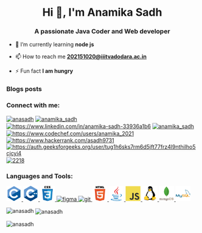 <h1 align="center">Hi 👋, I'm Anamika Sadh</h1>
<h3 align="center">A passionate Java Coder and Web developer</h3>

- 🌱 I’m currently learning **node js**

- 📫 How to reach me **202151020@iiitvadodara.ac.in**

- ⚡ Fun fact **I am hungry**

### Blogs posts
<!-- BLOG-POST-LIST:START -->
<!-- BLOG-POST-LIST:END -->

<h3 align="left">Connect with me:</h3>
<p align="left">
<a href="https://dev.to/anasadh" target="blank"><img align="center" src="https://raw.githubusercontent.com/rahuldkjain/github-profile-readme-generator/master/src/images/icons/Social/devto.svg" alt="anasadh" height="30" width="40" /></a>
<a href="https://twitter.com/anamika_sadh" target="blank"><img align="center" src="https://raw.githubusercontent.com/rahuldkjain/github-profile-readme-generator/master/src/images/icons/Social/twitter.svg" alt="anamika_sadh" height="30" width="40" /></a>
<a href="https://linkedin.com/in/https://www.linkedin.com/in/anamika-sadh-33936a1b6" target="blank"><img align="center" src="https://raw.githubusercontent.com/rahuldkjain/github-profile-readme-generator/master/src/images/icons/Social/linked-in-alt.svg" alt="https://www.linkedin.com/in/anamika-sadh-33936a1b6" height="30" width="40" /></a>
<a href="https://instagram.com/anamika_sadh" target="blank"><img align="center" src="https://raw.githubusercontent.com/rahuldkjain/github-profile-readme-generator/master/src/images/icons/Social/instagram.svg" alt="anamika_sadh" height="30" width="40" /></a>
<a href="https://www.codechef.com/users/https://www.codechef.com/users/anamika_2021" target="blank"><img align="center" src="https://cdn.jsdelivr.net/npm/simple-icons@3.1.0/icons/codechef.svg" alt="https://www.codechef.com/users/anamika_2021" height="30" width="40" /></a>
<a href="https://www.hackerrank.com/https://www.hackerrank.com/asadh9731" target="blank"><img align="center" src="https://raw.githubusercontent.com/rahuldkjain/github-profile-readme-generator/master/src/images/icons/Social/hackerrank.svg" alt="https://www.hackerrank.com/asadh9731" height="30" width="40" /></a>
<a href="https://auth.geeksforgeeks.org/user/https://auth.geeksforgeeks.org/user/tug1h6sks7rm6d5jft77frz4l9nthilho5cjcyi4" target="blank"><img align="center" src="https://raw.githubusercontent.com/rahuldkjain/github-profile-readme-generator/master/src/images/icons/Social/geeks-for-geeks.svg" alt="https://auth.geeksforgeeks.org/user/tug1h6sks7rm6d5jft77frz4l9nthilho5cjcyi4" height="30" width="40" /></a>
<a href="https://discord.gg/2218" target="blank"><img align="center" src="https://raw.githubusercontent.com/rahuldkjain/github-profile-readme-generator/master/src/images/icons/Social/discord.svg" alt="2218" height="30" width="40" /></a>
</p>

<h3 align="left">Languages and Tools:</h3>
<p align="left"> <a href="https://www.cprogramming.com/" target="_blank" rel="noreferrer"> <img src="https://raw.githubusercontent.com/devicons/devicon/master/icons/c/c-original.svg" alt="c" width="40" height="40"/> </a> <a href="https://www.w3schools.com/cpp/" target="_blank" rel="noreferrer"> <img src="https://raw.githubusercontent.com/devicons/devicon/master/icons/cplusplus/cplusplus-original.svg" alt="cplusplus" width="40" height="40"/> </a> <a href="https://www.w3schools.com/css/" target="_blank" rel="noreferrer"> <img src="https://raw.githubusercontent.com/devicons/devicon/master/icons/css3/css3-original-wordmark.svg" alt="css3" width="40" height="40"/> </a> <a href="https://www.figma.com/" target="_blank" rel="noreferrer"> <img src="https://www.vectorlogo.zone/logos/figma/figma-icon.svg" alt="figma" width="40" height="40"/> </a> <a href="https://git-scm.com/" target="_blank" rel="noreferrer"> <img src="https://www.vectorlogo.zone/logos/git-scm/git-scm-icon.svg" alt="git" width="40" height="40"/> </a> <a href="https://www.w3.org/html/" target="_blank" rel="noreferrer"> <img src="https://raw.githubusercontent.com/devicons/devicon/master/icons/html5/html5-original-wordmark.svg" alt="html5" width="40" height="40"/> </a> <a href="https://www.java.com" target="_blank" rel="noreferrer"> <img src="https://raw.githubusercontent.com/devicons/devicon/master/icons/java/java-original.svg" alt="java" width="40" height="40"/> </a> <a href="https://developer.mozilla.org/en-US/docs/Web/JavaScript" target="_blank" rel="noreferrer"> <img src="https://raw.githubusercontent.com/devicons/devicon/master/icons/javascript/javascript-original.svg" alt="javascript" width="40" height="40"/> </a> <a href="https://www.linux.org/" target="_blank" rel="noreferrer"> <img src="https://raw.githubusercontent.com/devicons/devicon/master/icons/linux/linux-original.svg" alt="linux" width="40" height="40"/> </a> <a href="https://www.mongodb.com/" target="_blank" rel="noreferrer"> <img src="https://raw.githubusercontent.com/devicons/devicon/master/icons/mongodb/mongodb-original-wordmark.svg" alt="mongodb" width="40" height="40"/> </a> <a href="https://www.mysql.com/" target="_blank" rel="noreferrer"> <img src="https://raw.githubusercontent.com/devicons/devicon/master/icons/mysql/mysql-original-wordmark.svg" alt="mysql" width="40" height="40"/> </a> </p>

<!--  -->
<!-- 
<p align="left"> <img src="https://komarev.com/ghpvc/?username=anasadh&label=Profile%20views&color=0e75b6&style=flat" alt="anasadh" /> </p>

<p align="left"> <a href="https://github.com/ryo-ma/github-profile-trophy"><img src="https://github-profile-trophy.vercel.app/?username=anasadh" alt="anasadh" /></a> </p>

<p align="left"> <a href="https://twitter.com/anamika_sadh" target="blank"><img src="https://img.shields.io/twitter/follow/anamika_sadh?logo=twitter&style=for-the-badge" alt="anamika_sadh" /></a> </p>
 -->
<!-- 
[![trophy](https://github-profile-trophy.vercel.app/?username=anasadh&theme=onedark)](https://github.com/anasadh/github-profile-trophy)
<!--  -->

<p><img align="left" src="https://github-readme-stats.vercel.app/api/top-langs?username=anasadh&show_icons=true&locale=en&layout=compact" alt="anasadh" /></p>

<p>&nbsp;<img align="center" src="https://github-readme-stats.vercel.app/api?username=anasadh&show_icons=true&locale=en" alt="anasadh" /></p>

<p><img align="center" src="https://github-readme-streak-stats.herokuapp.com/?user=anasadh&" alt="anasadh" /></p>
